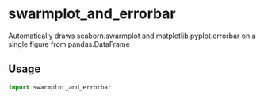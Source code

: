 # swarmplot_and_errorbar
Automatically draws seaborn.swarmplot and matplotlib.pyplot.errorbar on a single figure from pandas.DataFrame

## Usage
```python
import swarmplot_and_errorbar
```

